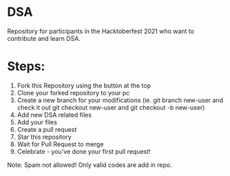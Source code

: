 # DSA
Repository for participants in the Hacktoberfest 2021 who want to contribute and learn DSA.

# Steps:
1. Fork this Repository using the button at the top
2. Clone your forked repository to your pc
3. Create a new branch for your modifications (ie. git branch new-user and check it out git checkout new-user and git checkout -b new-user)
4. Add new DSA related files
5. Add your files
6. Create a pull request
7. Star this repository
8. Wait for Pull Request to merge
9. Celebrate - you've done your first pull request!

Note: Spam not allowed! Only valid codes are add in repo.
